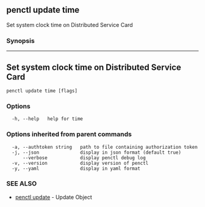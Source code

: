 ## penctl update time

Set system clock time on Distributed Service Card

### Synopsis



---------------------------------
 Set system clock time on Distributed Service Card 
---------------------------------


```
penctl update time [flags]
```

### Options

```
  -h, --help   help for time
```

### Options inherited from parent commands

```
  -a, --authtoken string   path to file containing authorization token
  -j, --json               display in json format (default true)
      --verbose            display penctl debug log
  -v, --version            display version of penctl
  -y, --yaml               display in yaml format
```

### SEE ALSO
* [penctl update](penctl_update.md)	 - Update Object

